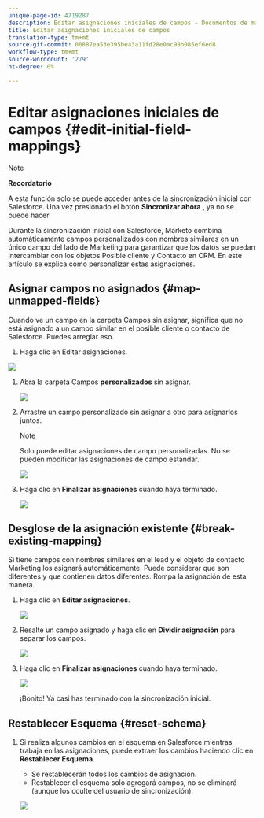 ```yaml
---
unique-page-id: 4719287
description: Editar asignaciones iniciales de campos - Documentos de marketing - Documentación del producto
title: Editar asignaciones iniciales de campos
translation-type: tm+mt
source-git-commit: 00887ea53e395bea3a11fd28e0ac98b085ef6ed8
workflow-type: tm+mt
source-wordcount: '279'
ht-degree: 0%

---
```



# Editar asignaciones iniciales de campos {#edit-initial-field-mappings}

>[!NOTE]
>
>**Recordatorio**
>
>A esta función solo se puede acceder antes de la sincronización inicial con Salesforce. Una vez presionado el botón **Sincronizar ahora** , ya no se puede hacer.

Durante la sincronización inicial con Salesforce, Marketo combina automáticamente campos personalizados con nombres similares en un único campo del lado de Marketing para garantizar que los datos se puedan intercambiar con los objetos Posible cliente y Contacto en CRM. En este artículo se explica cómo personalizar estas asignaciones.

## Asignar campos no asignados {#map-unmapped-fields}

Cuando ve un campo en la carpeta Campos sin asignar, significa que no está asignado a un campo similar en el posible cliente o contacto de Salesforce. Puedes arreglar eso.

1. Haga clic en Editar asignaciones.

![](assets/image2014-12-9-13-3a31-3a0.png)

1. Abra la carpeta Campos **personalizados** sin asignar.

   ![](assets/two.png)

1. Arrastre un campo personalizado sin asignar a otro para asignarlos juntos.

   >[!NOTE]
   >
   >Solo puede editar asignaciones de campo personalizadas. No se pueden modificar las asignaciones de campo estándar.

   ![](assets/three.png)

1. Haga clic en **Finalizar asignaciones** cuando haya terminado.

   ![](assets/four.png)

## Desglose de la asignación existente {#break-existing-mapping}

Si tiene campos con nombres similares en el lead y el objeto de contacto Marketing los asignará automáticamente. Puede considerar que son diferentes y que contienen datos diferentes. Rompa la asignación de esta manera.

1. Haga clic en **Editar asignaciones**.

   ![](assets/image2014-12-9-13-3a31-3a37.png)

1. Resalte un campo asignado y haga clic en **Dividir asignación** para separar los campos.

   ![](assets/image2014-12-9-13-3a31-3a47.png)

1. Haga clic en **Finalizar asignaciones** cuando haya terminado.

   ![](assets/image2014-12-9-13-3a31-3a58.png)

   ¡Bonito! Ya casi has terminado con la sincronización inicial.

## Restablecer Esquema {#reset-schema}

1. Si realiza algunos cambios en el esquema en Salesforce mientras trabaja en las asignaciones, puede extraer los cambios haciendo clic en **Restablecer Esquema**.

   * Se restablecerán todos los cambios de asignación.
   * Restablecer el esquema solo agregará campos, no se eliminará (aunque los oculte del usuario de sincronización).

   ![](assets/image2014-12-9-13-3a32-3a8.png)

